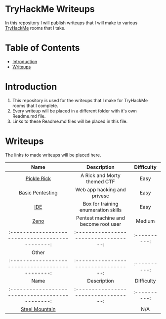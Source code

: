 # TryHackMe Writeups
In this repository I will publish writeups that I will make to various [TryHackMe](https://tryhackme.com/) rooms that I take.

Table of Contents
=================
* [Introduction](#Introduction)
* [Writeups](#Writeups)

# Introduction

1. This repository is used for the writeups that I make for TryHackMe rooms that I complete.
2. Every writeup will be placed in a different folder with it's own Readme.md file.
3. Links to these Readme.md files will be placed in this file.

# Writeups

The links to made writeups will be placed here.

|				   	   Name						|			  Description			 | Difficulty |
|:---------------------------------------------:|:----------------------------------:|:----------:|
|[Pickle Rick](/Pickle_Rick/README.md)			|A Rick and Morty themed CTF		 |	Easy	  |
|[Basic Pentesting](/Basic_Pentesting/README.md)|Web app hacking and privesc		 |	Easy	  |
|[IDE](IDE/README.md)							|Box for training enumeration skills |	Easy	  |
|[Zeno](/Zeno/README.md)						|Pentest machine and become root user|	Medium	  |
|:---------------------------------------------:|:----------------------------------:|:----------:|
|											  Other												  |
|:---------------------------------------------:|:----------------------------------:|:----------:|
|					   Name						|			  Description			 | Difficulty |
|:---------------------------------------------:|:----------------------------------:|:----------:|
|[Steel Mountain](/Steel_Mountain/README.md)	||	N/A	|
